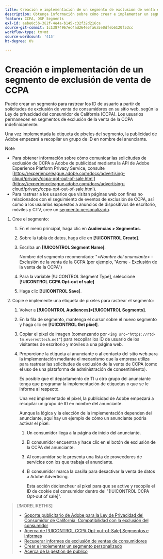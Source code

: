 ```yaml
---
title: Creación e implementación de un segmento de exclusión de venta de CCPA
description: Obtenga información sobre cómo crear e implementar un segmento para rastrear los ID de usuario de solicitudes de exclusión de venta de clientes.
feature: CCPA, DSP Segments
exl-id: aebe0c5b-382f-4e4a-b145-c32f32d216ca
source-git-commit: 1c13874967ec4ad264e5fa6a5e0dfeb6120f53cc
workflow-type: tm+mt
source-wordcount: '415'
ht-degree: 0%

---
```


# Creación e implementación de un segmento de exclusión de venta de CCPA

Puede crear un segmento para rastrear los ID de usuario a partir de solicitudes de exclusión de venta de consumidores en su sitio web, según la Ley de privacidad del consumidor de California (CCPA). Los usuarios permanecen en segmentos de exclusión de la venta de la CCPA indefinidamente.

Una vez implementada la etiqueta de píxeles del segmento, la publicidad de Adobe empezará a recopilar un grupo de ID en nombre del anunciante.

>[!NOTE]
>
>* Para obtener información sobre cómo comunicar las solicitudes de exclusión de CCPA a Adobe de publicidad mediante la API de Adobe Experience Platform Privacy Service, consulte [https://experienceleague.adobe.com/docs/advertising-cloud/privacy/ccpa-opt-out-of-sale.html](https://experienceleague.adobe.com/docs/advertising-cloud/privacy/ccpa-opt-out-of-sale.html).
>* Para rastrear a los usuarios que visitan páginas web con fines no relacionados con el seguimiento de eventos de exclusión de CCPA, así como a los usuarios expuestos a anuncios de dispositivos de escritorio, móviles y CTV, cree un [segmento personalizado](/help/dsp/audiences/custom-segment-create.md).


1. Cree el segmento:

   1. En el menú principal, haga clic en **Audiencias > Segmentos**.

   1. Sobre la tabla de datos, haga clic en **[!UICONTROL Create]**.

   1. Escriba un **[!UICONTROL Segment Name]**.

      Nombre del segmento recomendado: &quot;&lt;*Nombre del anunciante*> - Exclusión de la venta de la CCPA (por ejemplo, &quot;Acme - Exclusión de la venta de la CCPA&quot;)

   1. Para la variable [!UICONTROL Segment Type], seleccione **[!UICONTROL CCPA Opt-out of sale]**.

   1. Haga clic **[!UICONTROL Save]**.

1. Copie e implemente una etiqueta de píxeles para rastrear el segmento:

   1. Volver a **[!UICONTROL Audiences]>[!UICONTROL Segments]**.

   1. En la fila de segmento, mantenga el cursor sobre el nuevo segmento y haga clic en **[!UICONTROL Get pixel]**.

   1. Copiar el píxel de imagen (comenzando por `<img src="https://rtd-tm.everesttech.net"`) para recopilar los ID de usuario de los visitantes de escritorio y móviles a una página web.

   1. Proporcione la etiqueta al anunciante o al contacto del sitio web para la implementación mediante el mecanismo que la empresa utiliza para rastrear las solicitudes de exclusión de la venta de CCPA (como el uso de una plataforma de administración de consentimiento).

      Es posible que el departamento de TI u otro grupo del anunciante tenga que programar la implementación de etiquetas o que se le informe al respecto.

      Una vez implementado el píxel, la publicidad de Adobe empezará a recopilar un grupo de ID en nombre del anunciante.

      Aunque la lógica y la elección de la implementación dependen del anunciante, aquí hay un ejemplo de cómo un anunciante podría activar el píxel:

      1. Un consumidor llega a la página de inicio del anunciante.
      1. El consumidor encuentra y hace clic en el botón de exclusión de la CCPA del anunciante.
      1. Al consumidor se le presenta una lista de proveedores de servicios con los que trabaja el anunciante.
      1. El consumidor marca la casilla para desactivar la venta de datos a Adobe Advertising.

         Esta acción déclencheur al píxel para que se active y recopile el ID de cookie del consumidor dentro del &quot;[!UICONTROL CCPA Opt-out of sale]&quot;.

>[!MORELIKETHIS]
>
>* [Soporte publicitario de Adobe para la Ley de Privacidad del Consumidor de California: Compatibilidad con la exclusión del consumidor](/help/privacy/ccpa-opt-out-of-sale.md)
>* [Acerca de [!UICONTROL CCPA Opt-out-of-Sale] Segmentos e informes](ccpa-opt-out-about.md)
>* [Recuperar informes de exclusión de ventas de consumidores](ccpa-opt-out-segment-report-retrieve.md)
>* [Crear e implementar un segmento personalizado](custom-segment-create.md)
>* [Acerca de la gestión de público](audience-about.md)

